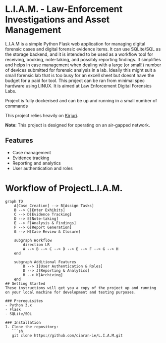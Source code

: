 # L.I.A.M. - Law-Enforcement Investigations and Asset Management

L.I.A.M is a simple Python Flask web application for managing digital forensic cases and digital forensic evidence items. It can use SQLite/SQL as the storage backend, and it is intended to be used as a workflow tool for receiving, booking, note-taking, and possibly reporting findings. It simplifies and helps in case management when dealing with a large (or small!) number of devices submitted for forensic analysis in a lab.
Ideally this might suit a small forensic lab that is too busy for an excell sheet but doesnt have the budget for a paid for tool.
This project can be ran from minimal spec hardware using LINUX.
It is aimed at Law Enforcement Digital Forensics Labs.

Project is fully dockerised and can be up and running in a small number of commands

This project relies heavily on [Kirjuri](https://github.com/AnttiKurittu/kirjuri).

**Note**: This project is designed for operating on an air-gapped network.

## Features
- Case management
- Evidence tracking
- Reporting and analytics
- User authentication and roles
  
# Workflow of ProjectL.I.A.M.

```mermaid
graph TD
    A[Case Creation] --> B[Assign Tasks]
    B --> C[Enter Exhibits]
    C --> D[Evidence Tracking]
    D --> E[Note-taking]
    E --> F[Analysis & Findings]
    F --> G[Report Generation]
    G --> H[Case Review & Closure]
    
    subgraph Workflow
        direction LR
        A --> B --> C --> D --> E --> F --> G --> H
    end
    
    subgraph Additional Features
        B --> I[User Authentication & Roles]
        D --> J[Reporting & Analytics]
        H --> K[Archiving]
    end
## Getting Started
These instructions will get you a copy of the project up and running on your local machine for development and testing purposes.

### Prerequisites
- Python 3.x
- Flask
- SQLite/SQL

### Installation
1. Clone the repository:
   ```sh
   git clone https://github.com/ciaran-ie/L.I.A.M.git
